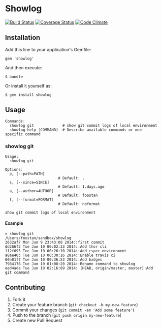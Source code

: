 # Showlog
[![Build Status](https://travis-ci.org/foostan/showlog.svg?branch=master)](https://travis-ci.org/foostan/showlog) [![Coverage Status](https://coveralls.io/repos/foostan/showlog/badge.png)](https://coveralls.io/r/foostan/showlog) [![Code Climate](https://codeclimate.com/github/foostan/showlog.png)](https://codeclimate.com/github/foostan/showlog)

## Installation

Add this line to your application's Gemfile:

    gem 'showlog'

And then execute:

    $ bundle

Or install it yourself as:

    $ gem install showlog


## Usage
```
Commands:
  showlog git             # show git commit logs of local environment
  showlog help [COMMAND]  # Describe available commands or one specific command
```

### showlog git
```
Usage:
  showlog git

Options:
  p, [--path=PATH]
                        # Default: .
  s, [--since=SINCE]
                        # Default: 1.days.ago
  a, [--author=AUTHOR]
                        # Default: foostan
  f, [--format=FORMAT]
                        # Default: noformat

show git commit logs of local environment
```

#### Example
```
> showlog git
/Users/foostan/sandbox/showlog
2632af7 Mon Jun 9 23:43:00 2014::first commit
dd266f2 Tue Jun 10 00:02:33 2014::Add thor cli
112f095 Tue Jun 10 00:26:10 2014::Add rspec environment
a8ae40c Tue Jun 10 00:30:16 2014::Enable travis ci
60a81f7 Tue Jun 10 00:36:53 2014::Add badges
7984176 Tue Jun 10 01:08:20 2014::Rename command to showlog
eed4ade Tue Jun 10 02:16:09 2014: (HEAD, origin/master, master):Add git command
```

## Contributing

1. Fork it
2. Create your feature branch (`git checkout -b my-new-feature`)
3. Commit your changes (`git commit -am 'Add some feature'`)
4. Push to the branch (`git push origin my-new-feature`)
5. Create new Pull Request
